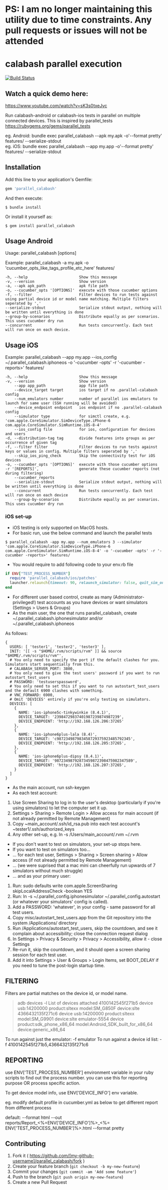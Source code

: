 # PS: I am no longer maintaining this utility due to time constraints. Any pull requests or issues will not be attended

# calabash parallel execution

[![Build Status](https://travis-ci.org/rajdeepv/parallel_calabash.svg?branch=master)](https://travis-ci.org/rajdeepv/parallel_calabash)

## Watch a quick demo here:

https://www.youtube.com/watch?v=sK3s0txeJvc


Run calabash-android or calabash-ios tests in parallel on multiple connected devices. This is inspired by parallel_tests  https://rubygems.org/gems/parallel_tests

eg. Android: bundle exec parallel_calabash --apk my.apk -o'--format pretty' features/ --serialize-stdout  
eg. iOS: bundle exec parallel_calabash --app my.app -o'--format pretty' features/ --serialize-stdout

## Installation

Add this line to your application's Gemfile:

```ruby
gem 'parallel_calabash'
```

And then execute:

    $ bundle install

Or install it yourself as:

    $ gem install parallel_calabash

## Usage Android

Usage: parallel_calabash [options]

Example: parallel_calabash -a my.apk -o 'cucumber_opts_like_tags_profile_etc_here' features/

    -h, --help                       Show this message
    -v, --version                    Show version
    -a, --apk apk_path               apk file path
    -o, --cucumber_opts '[OPTIONS]'  execute with those cucumber options
    -f, --filter                     Filter devices to run tests against using partial device id or model name matching. Multiple filters seperated by ','
    --serialize-stdout               Serialize stdout output, nothing will be written until everything is done
    --group-by-scenarios             Distribute equally as per scenarios. This uses cucumber dry run
    --concurrent                     Run tests concurrently. Each test will run once on each device.

## Usage iOS

Example: parallel_calabash --app my.app --ios_config ~/.parallel_calabash.iphoneos -o '-cucumber -opts' -r '-cucumber -reports>' features/

    -h, --help                       Show this message
    -v, --version                    Show version
        --app app_path               app file path
        --device_target target       ios target if no .parallel-calabash config
        --num_emulators number       number of parallel ios emulators to launch for same user (SSH running will be avoided)
        --device_endpoint endpoint   ios endpoint if no .parallel-calabash config
        --simulator type             for simctl create, e.g. 'com.apple.CoreSimulator.SimDeviceType.iPhone-6 com.apple.CoreSimulator.SimRuntime.iOS-8-4'
        --ios_config file            for ios, configuration for devices and users
    -d, --distribution-tag tag       divide features into groups as per occurrence of given tag
    -f, --filter filter              Filter devices to run tests against keys or values in config. Multiple filters seperated by ','
        --skip_ios_ping_check        Skip the connectivity test for iOS devices
    -o, --cucumber_opts '[OPTIONS]'  execute with those cucumber options
    -r '[REPORTS]',                  generate these cucumber reports (not during filtering)
        --cucumber_reports
        --serialize-stdout           Serialize stdout output, nothing will be written until everything is done
        --concurrent                 Run tests concurrently. Each test will run once on each device
        --group-by-scenarios         Distribute equally as per scenarios. This uses cucumber dry run

### iOS set-up

* iOS testing is only supported on MacOS hosts.
* For basic run, use the below command and launch the parallel tests
```
$ parallel_calabash -app my.app --num_emulators 3 --simulator 'com.apple.CoreSimulator.SimDeviceType.iPhone-6 com.apple.CoreSimulator.SimRuntime.iOS-8-4' -o '-cucumber -opts' -r '-cucumber -reports>' features/
```
* You would require to add following code to your env.rb file

```ruby
if ENV["TEST_PROCESS_NUMBER"]
  require 'parallel_calabash/ios/patches'
  launcher.relaunch(timeout: 90, relaunch_simulator: false, quit_sim_on_init: false)
end
```

* For different user based control, create as many (Administrator-privileged!) test accounts as you have devices or want simulators (Settings > Users & Groups)
* As the main user, the one that runs parallel_calabash, create ~/.parallel_calabash.iphonesimulator and/or ~/.parallel_calabash.iphoneos

As follows:

    {
      USERS: [ 'tester1', 'tester2', 'tester3' ],
      INIT: '[[ -s "$HOME/.rvm/scripts/rvm" ]] && source "$HOME/.rvm/scripts/rvm"',
      # You only need to specify the port if the default clashes for you. Simulators start sequentially from this.
      # CALABASH_SERVER_PORT: 3800,
      # You only need to give the test users' password if you want to run autostart_test_users
      # PASSWORD: 'testuserspassword',
      # You only need to set this if you want to run autostart_test_users and the default 6900 clashes with something.
      # VNC_FORWARD: 6900,
      # Omit 'DEVICES' entirely if you're only testing on simulators.
      DEVICES: [
        {
          NAME: 'ios-iphone5c-tinkywinkie (8.4.1)',
          DEVICE_TARGET: '23984729837401987239874987239',
          DEVICE_ENDPOINT: 'http://192.168.126.206:37265'
        },
        {
          NAME: 'ios-iphone6plus-lala (8.4)',
          DEVICE_TARGET: 'c987234987983458729375923485792345',
          DEVICE_ENDPOINT: 'http://192.168.126.205:37265',
        },
        {
          NAME: 'ios-iphone6plus-dipsy (8.4.1)',
          DEVICE_TARGET: '98723498792873459872398475982347589',
          DEVICE_ENDPOINT: 'http://192.168.126.207:37265',
        }
      ]
    }

* As the main account, run ssh-keygen
* As each test account:
1. Use Screen Sharing to log in to the user's desktop (particularly if you're using simulators) to let the computer set it up.
2. Settings > Sharing > Remote Login > Allow access for main account (if not already permitted by Remote Management)
3. Copy ~main_account/.ssh/id_rsa.pub into each test account's ~tester1/.ssh/authorized_keys
4. Any other set-up, e.g. ln -s /Users/main_account/.rvm ~/.rvm

* If you don't want to test on simulators, your set-up stops here.
* If you want to test on simulators too...
* ... for each test user, Settings > Sharing > Screen sharing > Allow access (if not already permitted by Remote Management)
* ... (we were suprised that a mac mini can cheerfully run upwards of 7 simulators without much struggle)
* ... and as your primary user:
1. Run: sudo defaults write com.apple.ScreenSharing skipLocalAddressCheck -boolean YES
2. Run: ln -s ~/.parallel_config.iphonesimulator ~/.parallel_config.autostart  (or whatever your simulators' config is called).
3. Add a PASSWORD: 'whatever', in your config - same password for all test users.
4. Copy misc/autostart_test_users.app from the Git repository into the system /Applications/ directory
5. Run /Applications/autostart_test_users, skip the countdown, and see it complain about accessibility; close the connection request dialog
6. In Settings > Privacy & Security > Privacy > Accessibility, allow it - close Settings
7. Re-run it, skip the countdown, and it should open a screen sharing session for each test user.
8. Add it into Settings > User & Groups > Login Items, set BOOT_DELAY if you need to tune the post-login startup time.

## FILTERING
Filters are partial matches on the device id, or model name.
> adb devices -l
List of devices attached
4100142545f271b5       device usb:14200000 product:sltexx model:SM_G850F device:slte
4366432135f271c6       device usb:14200000 product:sltexx model:SM_G9901 device:slte
emulator-5554          device product:sdk_phone_x86_64 model:Android_SDK_built_for_x86_64 device:generic_x86_64

To run against just the emulator: -f emulator
To run against a device id list: -f 4100142545f271b5,4366432135f271c6

## REPORTING

use ENV['TEST_PROCESS_NUMBER'] environment variable in your ruby scripts to find out the process number. you can use this for reporting purpose OR process specific action.

To get device model info, use ENV['DEVICE_INFO'] env variable.

eg. modify default profile in cucumber.yml as below to get different report from different process

default: --format html --out reports/Report_<%=ENV['DEVICE_INFO']%>_<%= ENV['TEST_PROCESS_NUMBER']%>.html --format pretty

## Contributing

1. Fork it ( https://github.com/[my-github-username]/parallel_calabash/fork )
2. Create your feature branch (`git checkout -b my-new-feature`)
3. Commit your changes (`git commit -am 'Add some feature'`)
4. Push to the branch (`git push origin my-new-feature`)
5. Create a new Pull Request
